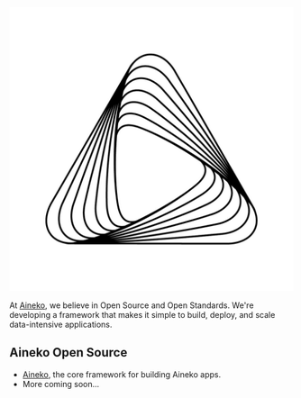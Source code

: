 ![Aineko Logo](https://github.com/aineko-dev/.github/blob/main/aineko-logo.jpeg)

At [Aineko](https://aineko.dev/), we believe in Open Source and Open Standards. We're developing a framework that makes it simple to build, deploy, and scale data-intensive applications.

## Aineko Open Source

* [Aineko](https://github.com/aineko-dev/aineko), the core framework for building Aineko apps.
* More coming soon...
